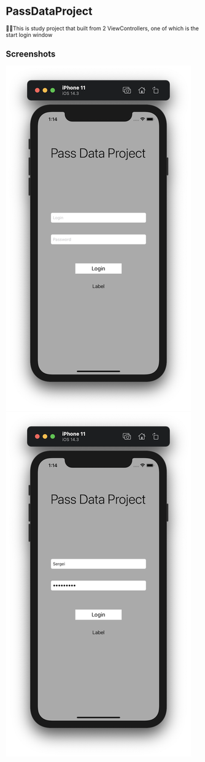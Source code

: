 # PassDataProject
📱📲This is study project that built from 2 ViewControllers, one of which is the start login window
## Screenshots
![](https://github.com/IsaikinSergei/PassDataProject/blob/master/Screenshots/Снимок%20экрана%202020-12-31%20в%2001.14.33.png?raw=true)
![](https://github.com/IsaikinSergei/PassDataProject/blob/master/Screenshots/Снимок%20экрана%202020-12-31%20в%2001.14.55.png?raw=true)
![]()
